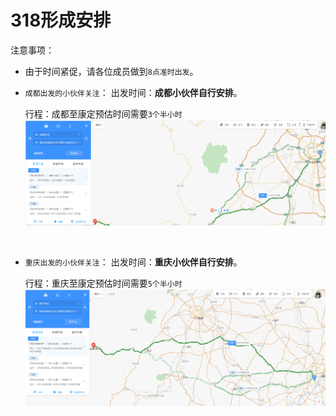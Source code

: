 # 318形成安排


注意事项：
- 由于时间紧促，请各位成员做到```8点准时出发```。

- ```成都出发的小伙伴关注```：
    出发时间：**成都小伙伴自行安排**。
    
    行程：成都至康定预估时间需要```3个半小时```
![image](image/cd.png)
<br/>

- ```重庆出发的小伙伴关注```：
    出发时间：**重庆小伙伴自行安排**。

    行程：重庆至康定预估时间需要```5个半小时```
![image](image/cq.png)